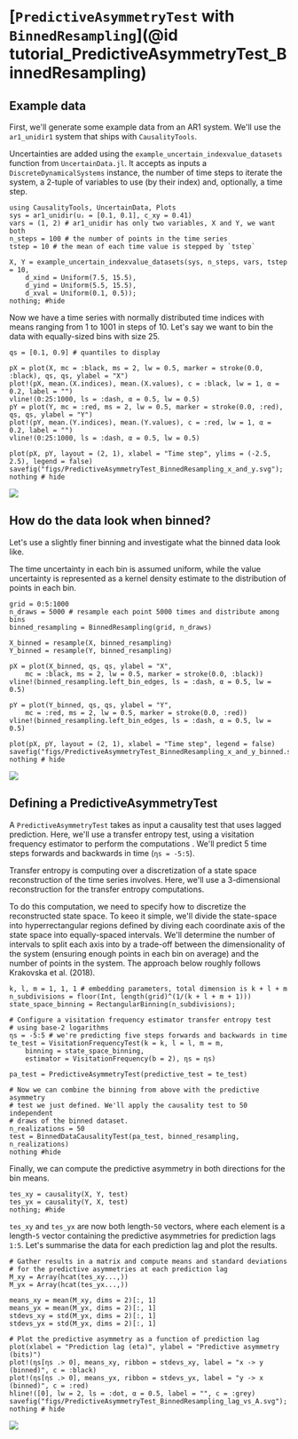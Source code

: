# [`PredictiveAsymmetryTest` with `BinnedResampling`](@id tutorial_PredictiveAsymmetryTest_BinnedResampling)

## Example data

First, we'll generate some example data from an AR1 system. We'll use the
`ar1_unidir1` system that ships with `CausalityTools`. 

Uncertainties are 
added using the `example_uncertain_indexvalue_datasets` function from 
`UncertainData.jl`. It accepts as inputs a `DiscreteDynamicalSystems` instance,
the number of time steps to iterate the system, a 2-tuple of variables 
to use (by their index) and, optionally, a time step. 

```@example PredictiveAsymmetryTest_BinnedResampling
using CausalityTools, UncertainData, Plots
sys = ar1_unidir(uᵢ = [0.1, 0.1], c_xy = 0.41)
vars = (1, 2) # ar1_unidir has only two variables, X and Y, we want both
n_steps = 100 # the number of points in the time series
tstep = 10 # the mean of each time value is stepped by `tstep`

X, Y = example_uncertain_indexvalue_datasets(sys, n_steps, vars, tstep = 10,
    d_xind = Uniform(7.5, 15.5),
    d_yind = Uniform(5.5, 15.5),
    d_xval = Uniform(0.1, 0.5));
nothing; #hide
```

Now we have a time series with normally distributed time indices with means 
ranging from 1 to 1001 in steps of 10. Let's say we want to bin the data 
with equally-sized bins with size 25.

```@example PredictiveAsymmetryTest_BinnedResampling
qs = [0.1, 0.9] # quantiles to display

pX = plot(X, mc = :black, ms = 2, lw = 0.5, marker = stroke(0.0, :black), qs, qs, ylabel = "X")
plot!(pX, mean.(X.indices), mean.(X.values), c = :black, lw = 1, α = 0.2, label = "")
vline!(0:25:1000, ls = :dash, α = 0.5, lw = 0.5)
pY = plot(Y, mc = :red, ms = 2, lw = 0.5, marker = stroke(0.0, :red), qs, qs, ylabel = "Y")
plot!(pY, mean.(Y.indices), mean.(Y.values), c = :red, lw = 1, α = 0.2, label = "")
vline!(0:25:1000, ls = :dash, α = 0.5, lw = 0.5)

plot(pX, pY, layout = (2, 1), xlabel = "Time step", ylims = (-2.5, 2.5), legend = false)
savefig("figs/PredictiveAsymmetryTest_BinnedResampling_x_and_y.svg"); nothing # hide
```

![](figs/PredictiveAsymmetryTest_BinnedResampling_x_and_y.svg)

## How do the data look when binned?

Let's use a slightly finer binning and investigate what the binned data look like.

The time uncertainty in each bin is assumed uniform, while the value uncertainty 
is represented as a kernel density estimate to the distribution of points in each bin.

```@example PredictiveAsymmetryTest_BinnedResampling
grid = 0:5:1000
n_draws = 5000 # resample each point 5000 times and distribute among bins
binned_resampling = BinnedResampling(grid, n_draws)

X_binned = resample(X, binned_resampling)
Y_binned = resample(Y, binned_resampling)

pX = plot(X_binned, qs, qs, ylabel = "X",
    mc = :black, ms = 2, lw = 0.5, marker = stroke(0.0, :black))
vline!(binned_resampling.left_bin_edges, ls = :dash, α = 0.5, lw = 0.5)

pY = plot(Y_binned, qs, qs, ylabel = "Y",
    mc = :red, ms = 2, lw = 0.5, marker = stroke(0.0, :red))
vline!(binned_resampling.left_bin_edges, ls = :dash, α = 0.5, lw = 0.5)

plot(pX, pY, layout = (2, 1), xlabel = "Time step", legend = false)
savefig("figs/PredictiveAsymmetryTest_BinnedResampling_x_and_y_binned.svg"); nothing # hide
```

![](figs/PredictiveAsymmetryTest_BinnedResampling_x_and_y_binned.svg)

## Defining a PredictiveAsymmetryTest

A `PredictiveAsymmetryTest` takes as input a causality test that uses lagged 
prediction. Here, we'll use a transfer entropy test, using a visitation 
frequency estimator to perform the computations . We'll predict 5 time steps 
forwards and backwards in time (`ηs = -5:5`).

Transfer entropy is computing over a discretization of a state space 
reconstruction of the time series involves. Here, we'll use a 
3-dimensional reconstruction for the transfer entropy computations.

To do this computation, we need to specify how to discretize the reconstructed 
state space. To keeo it simple, we'll divide the state-space into hyperrectangular 
regions defined by diving each coordinate axis of the state space into equally-spaced 
intervals. We'll determine the number of intervals to split each axis into by a 
trade-off between the dimensionality of the system (ensuring enough points in each bin
on average) and the number of points in the system. The approach below 
roughly follows Krakovska et al. (2018).

```@example PredictiveAsymmetryTest_BinnedResampling
k, l, m = 1, 1, 1 # embedding parameters, total dimension is k + l + m
n_subdivisions = floor(Int, length(grid)^(1/(k + l + m + 1)))
state_space_binning = RectangularBinning(n_subdivisions);

# Configure a visitation frequency estimator transfer entropy test
# using base-2 logarithms
ηs = -5:5 # we're predicting five steps forwards and backwards in time
te_test = VisitationFrequencyTest(k = k, l = l, m = m,
    binning = state_space_binning,
    estimator = VisitationFrequency(b = 2), ηs = ηs)

pa_test = PredictiveAsymmetryTest(predictive_test = te_test)

# Now we can combine the binning from above with the predictive asymmetry 
# test we just defined. We'll apply the causality test to 50 independent 
# draws of the binned dataset.
n_realizations = 50
test = BinnedDataCausalityTest(pa_test, binned_resampling, n_realizations)
nothing #hide
```

Finally, we can compute the predictive asymmetry in both directions for the bin means.

```@example PredictiveAsymmetryTest_BinnedResampling
tes_xy = causality(X, Y, test)
tes_yx = causality(Y, X, test)
nothing; #hide
```

`tes_xy` and `tes_yx` are now both length-`50` vectors, where each element is a length-`5` vector containing the predictive asymmetries for prediction lags `1:5`. Let's summarise the data for each prediction lag and plot the results.

```@example PredictiveAsymmetryTest_BinnedResampling
# Gather results in a matrix and compute means and standard deviations 
# for the predictive asymmetries at each prediction lag
M_xy = Array(hcat(tes_xy...,))
M_yx = Array(hcat(tes_yx...,))

means_xy = mean(M_xy, dims = 2)[:, 1]
means_yx = mean(M_yx, dims = 2)[:, 1]
stdevs_xy = std(M_yx, dims = 2)[:, 1]
stdevs_yx = std(M_yx, dims = 2)[:, 1]

# Plot the predictive asymmetry as a function of prediction lag
plot(xlabel = "Prediction lag (eta)", ylabel = "Predictive asymmetry (bits)")
plot!(ηs[ηs .> 0], means_xy, ribbon = stdevs_xy, label = "x -> y (binned)", c = :black)
plot!(ηs[ηs .> 0], means_yx, ribbon = stdevs_yx, label = "y -> x (binned)", c = :red)
hline!([0], lw = 2, ls = :dot, α = 0.5, label = "", c = :grey)
savefig("figs/PredictiveAsymmetryTest_BinnedResampling_lag_vs_A.svg"); nothing # hide
```

![](figs/PredictiveAsymmetryTest_BinnedResampling_lag_vs_A.svg)